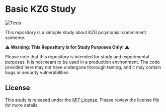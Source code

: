 # Basic KZG Study
![Tests](https://github.com/xavi-pinsach/kzg-basic-study/actions/workflows/tests.yml/badge.svg)

This repository is a simople study about KZG polynomial commiment sceheme.

⚠️ **Warning: This Repository is for Study Purposes Only!** ⚠️

Please note that this repository is intended for study and experimental purposes. It is not meant to be used in a production environment. The code provided here may not have undergone thorough testing, and it may contain bugs or security vulnerabilities.

## License

This study is released under the [MIT License](LICENSE). Please review the license file for more details.

